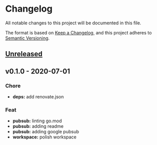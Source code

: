 # Changelog

All notable changes to this project will be documented in this file.

The format is based on [Keep a Changelog](https://keepachangelog.com/en/1.0.0/),
and this project adheres to [Semantic Versioning](https://semver.org/spec/v2.0.0.html).

<a name="unreleased"></a>
## [Unreleased]


<a name="v0.1.0"></a>
## v0.1.0 - 2020-07-01
### Chore
- **deps:** add renovate.json

### Feat
- **pubsub:** linting go.mod
- **pubsub:** adding readme
- **pubsub:** adding google pubsub
- **workspace:** polish workspace


[Unreleased]: https://github.com/xmlking/broker/compare/v0.1.0...HEAD
